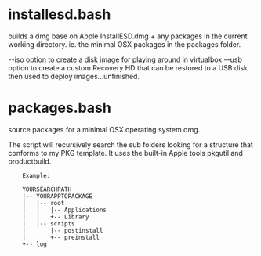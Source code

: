# installesd.bash
builds a dmg base on Apple InstallESD.dmg + any packages in the current working directory. ie. the minimal OSX
packages in the packages folder.

--iso option to create a disk image for playing around in virtualbox
--usb option to create a custom Recovery HD that can be restored to a USB disk then used to deploy images...unfinished.

# packages.bash
source packages for a minimal OSX operating system dmg.

The script will recursively search the sub folders looking for a structure that conforms to my PKG template. It
uses the built-in Apple tools pkgutil and productbuild.

		Example:

		YOURSEARCHPATH
		|-- YOURAPPTOPACKAGE
		|   |-- root
		|   |   |-- Applications
		|   |   +-- Library
		|   |-- scripts
		|       |-- postinstall
		|       +-- preinstall
		+-- log
